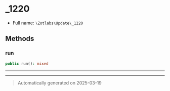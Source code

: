 
# _1220





* Full name: `\Zotlabs\Update\_1220`




## Methods


### run



```php
public run(): mixed
```












***


***
> Automatically generated on 2025-03-19
